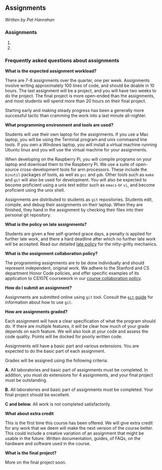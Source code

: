 ## Assignments

*Written by Pat Hanrahan*

### Assignments

1.

2.


### Frequently asked questions about assignments

**What is the expected assignment workload?**

There are 7-8 assignments over the quarter, one per week.
Assignments involve writing approximately 100 lines of code,
and should be doable in 10 hours.
The last assignment will be a project, 
and you will have two weeks to do the project. 
The final project is more open-ended than the assignments,
and most students will spend more than 20 hours on their final project.

Starting early and making steady progress has been a generally more successful tactic than cramming the work into a last minute all-nighter.

**What programming environment and tools are used?**

Students will use their own laptop for the assignments.
If you use a Mac laptop,
you will be using the Terminal program and unix commaand line tools.
If you own a Windows laptop,
you will install a virtual machine running Ubuntu linux 
and you will use the virtual machine for your assignments.

When developing on the Raspberry Pi,
you will compile programs on your laptop and download them to the Raspberry Pi.
We use a suite of open-source cross-development tools for arm processors.
These include the `binutil` packages of tools,
as well as `gcc` and `gdb`.
Other tools such as `make` and `git` will also be used for development.
You will also be expected to become proficient using 
a unix text editor such as `emacs` or `vi`,
and become proficient using the unix shell.

Assignments are distributed to students as `git` repositories.
Students edit, compile, and debug their assignments on their laptop.
When they are finished, 
they hand in the assignment by checking their files 
into their personal git repository.

**What is the policy on late assignments?**

Students are given a few self-granted grace days,
a penalty is applied for further late work,
and there a hard deadline after which no further late work will be accepted.
Read our detailed [late policy](late.md) for the nitty-gritty mechanics.

**What is the assignment collaboration policy?**

The programming assignments are to be done individually 
and should represent independent, original work.
We adhere to the Stanford and CS department Honor Code policies,
and offer specific examples of its application 
to CS107E coursework in our [course collaboration policy](collaboration.md).

**How do I submit an assignment?**

Assignments are submitted online using `git` tool. 
Consult the [`git` guide](guides/git.md) 
for information about how to use `git`.

**How are assignments graded?**

Each assignment will have a clear specification of what the program should do.
If there are multiple features, 
it will be clear how much of your grade depends on each feature.
We will also look at your code and assess the code quality.
Points will be docked for poorly written code.

Assignments will have a basic part and various extensions. 
You are expected to do the basic part of each assignment.

Grades will be assigned using the following criteria:

**A.** All laboratories and basic part of assignments must be completed.
In addition, you must do extensions for 4 assignments, and your final
project must be outstanding.

**B.** All laboratories and basic part of assignments must be completed.
Your final project should be excellent.

**C and below.** All work is not completed satisfactorily.


**What about extra credit**

This is the first time this course has been offered. We will give
extra credit for any work that we deem will make the next version
of the course better. This could include a creative variation of
an assignment that might be usable in the future. Written documentation,
guides, of FAQs, on the hardware and software used in the course.

**What is the final project?**

More on the final project soon.

